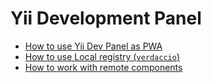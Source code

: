 # Yii Development Panel

- [How to use Yii Dev Panel as PWA](pwa_install.md)
- [How to use Local registry (`verdaccio`)](local_registry.md)
- [How to work with remote components](shared_components.md)
